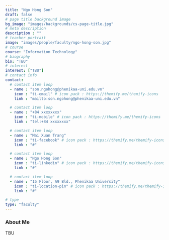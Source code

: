 ```yaml
---
title: "Ngo Hong Son"
draft: false
# page title background image
bg_image: "images/backgrounds/cs-page-title.jpg"
# meta description
description : ""
# teacher portrait
image: "images/people/faculty/ngo-hong-son.jpg"
# course
course: "Information Technology"
# biography
bio: "TBU"
# interest
interest: ["TBU"]
# contact info
contact:
  # contact item loop
  - name : "son.ngohong@phenikaa-uni.edu.vn"
    icon : "ti-email" # icon pack : https://themify.me/themify-icons
    link : "mailto:son.ngohong@phenikaa-uni.edu.vn"

  # contact item loop
  - name : "+84 xxxxxxxx"
    icon : "ti-mobile" # icon pack : https://themify.me/themify-icons
    link : "tel:+84 xxxxxxxx"

  # contact item loop
  - name : "Mai Xuan Trang"
    icon : "ti-facebook" # icon pack : https://themify.me/themify-icons
    link : "#"

  # contact item loop
  - name : "Ngo Hong Son"
    icon : "ti-linkedin" # icon pack : https://themify.me/themify-icons
    link : "#"

  # contact item loop
  - name : "15 Floor, A9 Bld., Phenikaa University"
    icon : "ti-location-pin" # icon pack : https://themify.me/themify-icons
    link : "#"

# type
type: "faculty"
---
```


### About Me

TBU